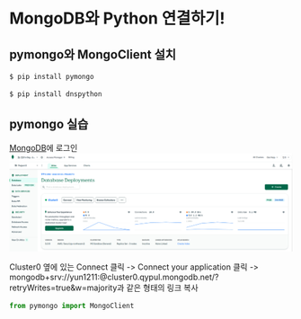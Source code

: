 # MongoDB와 Python 연결하기!

## pymongo와 MongoClient 설치

```bash
$ pip install pymongo
```
```bash
$ pip install dnspython
```

## pymongo 실습
[MongoDB](https://account.mongodb.com/account/login)에 로그인
<br/>
![img](mongodb.png)

Cluster0 옆에 있는 Connect 클릭 -> Connect your application 클릭 -> mongodb+srv://yun1211:<password>@cluster0.qypul.mongodb.net/?retryWrites=true&w=majority과 같은 형태의 링크 복사


```python
from pymongo import MongoClient
```
